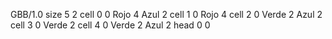 <gs-board> GBB/1.0
size 5 2
cell 0 0 Rojo 4 Azul 2
cell 1 0 Rojo 4 
cell 2 0 Verde 2 Azul 2
cell 3 0 Verde 2
cell 4 0 Verde 2 Azul 2
head 0 0
 </gs-board>